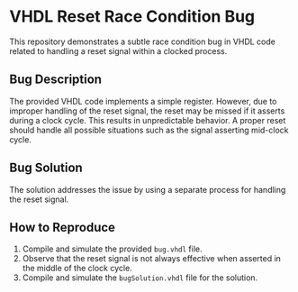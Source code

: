 # VHDL Reset Race Condition Bug
This repository demonstrates a subtle race condition bug in VHDL code related to handling a reset signal within a clocked process.

## Bug Description
The provided VHDL code implements a simple register. However, due to improper handling of the reset signal, the reset may be missed if it asserts during a clock cycle. This results in unpredictable behavior. A proper reset should handle all possible situations such as the signal asserting mid-clock cycle.

## Bug Solution
The solution addresses the issue by using a separate process for handling the reset signal.

## How to Reproduce
1. Compile and simulate the provided `bug.vhdl` file.
2. Observe that the reset signal is not always effective when asserted in the middle of the clock cycle. 
3. Compile and simulate the `bugSolution.vhdl` file for the solution. 
